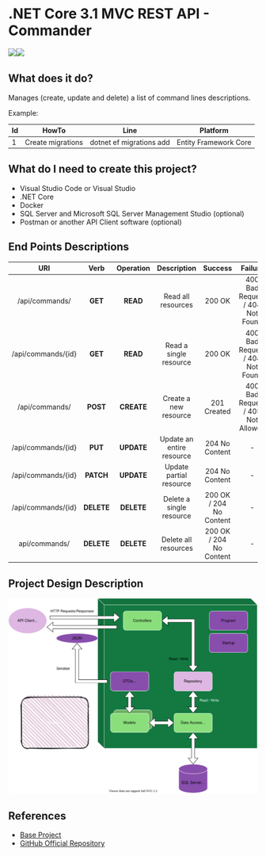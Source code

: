 # .NET Core 3.1 MVC REST API - Commander
<img src="https://img.shields.io/badge/c%23%20-%23239120.svg?&style=for-the-badge&logo=c-sharp&logoColor=white"/><img src="https://img.shields.io/badge/docker%20-%230db7ed.svg?&style=for-the-badge&logo=docker&logoColor=white"/>

## What does it do?

Manages (create, update and delete) a list of command lines descriptions.

Example:

| Id | HowTo             | Line                                     | Platform              |
|----|-------------------|------------------------------------------|-----------------------|
| 1  | Create migrations | dotnet ef migrations add <MigrationName> | Entity Framework Core |

## What do I need to create this project?

- Visual Studio Code or Visual Studio
- .NET Core
- Docker
- SQL Server and Microsoft SQL Server Management Studio (optional)
- Postman or another API Client software (optional)

## End Points Descriptions

|        **URI**         |  **Verb**	| **Operation**	|    **Description**	         |       **Success**	        |      **Failure**                      |
|:------------------:|:------:|:---------:|:------------------------:|:----------------------:|:---------------------------------:|
|/api/commands/	     |   **GET**	|   **READ**	  | Read all resources	     |        200 OK	        | 400 Bad Request / 404 Not Found   |
|/api/commands/{id}  |   **GET**	|   **READ**    | Read a single resource   |	      200 OK          |	400 Bad Request / 404 Not Found   |
|/api/commands/      |  **POST**	|  **CREATE**	  | Create a new resource	   |     201 Created        |	400 Bad Request / 405 Not Allowed |
|/api/commands/{id}  |  **PUT**	  | **UPDATE**	  | Update an entire resource|	 204 No Content       |	             -                    |
|/api/commands/{id}  | **PATCH**  |	**UPDATE**    |	Update partial resource	 |   204 No Content       |	             -                    |
|/api/commands/{id}  | **DELETE** |	**DELETE**    | Delete a single resource |200 OK / 204 No Content	|              -                    |
|api/commands/       | **DELETE** | **DELETE**    | Delete all resources     |200 OK / 204 No Content	|              -                    |

## Project Design Description

![](https://github.com/BernardoSlailati/dotnetcore/blob/master/Commander/assets/project_description.svg)

## References

- [Base Project](https://www.youtube.com/watch?v=fmvcAzHpsk8&list=PLMOI5f5peuFEqUWhNii6jl8XkH2ufMM5h&index=1&ab_channel=LesJackson)
- [GitHub Official Repository](https://github.com/binarythistle)
